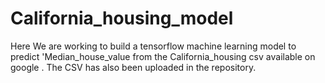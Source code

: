 # California_housing_model
Here We are working to build a tensorflow machine learning model to predict 'Median_house_value from the California_housing csv available on google . The CSV has also been uploaded in the repository. </b>
